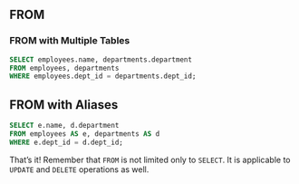 ## FROM

### FROM with Multiple Tables

```SQL
SELECT employees.name, departments.department
FROM employees, departments
WHERE employees.dept_id = departments.dept_id;
```

## FROM with Aliases

```SQL
SELECT e.name, d.department
FROM employees AS e, departments AS d
WHERE e.dept_id = d.dept_id;
```

That’s it! Remember that `FROM` is not limited only to `SELECT`. It is applicable to `UPDATE` and `DELETE` operations as well.